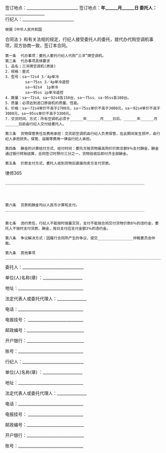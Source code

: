 
 签订地点：__________________________ 
    签订地点：______年______月______日 
    委托人：__________________________     
    行纪人：__________________________
     
    根据《中华人民共和国
合同法
》和有关法规的规定，行纪人接受委托人的委托，就代办代购空调机事项，双方协商一致，签订本合同。


    第一条  代办事项：委托人委托行纪人代购“三洋”牌空调机。 
    第二条  代办事项具体要求     
    1．品名；三洋牌空调机(原装)     
    2．规格：窗式    
    3．型号：sa一72s4 3／4p单冷     
             sa一75ss 3／4p单冷遥控    
             sa一92s4  1p单冷    
             sa一95ss ip单冷遥控    
    4．数量：sa一72s4、sa一92s4各150台，sa一75ss、sa-95ss各100台。     
    5．质量：必须达到进口原装机的质量、性能。     
    6．价格：sa一72s4单价不高于2700元，sa一75ss单价不高于3000元，sa一92s4单价不高于3000元，sa一95ss单价不高于3300元。     
    7．交货时间、方式：所有空调机必须于______年______月____日后，______年______月______日前由行纪人交付给委托人。
 
    第三条  货物保管责任及费用承担：交货前空调机由行纪人负责保管，在此期间发生损坏，由行纪人承担损失。保管、运输等费用一律由行纪人承担。
 
    第四条  酬金的计算给付方式、给付时间：委托方按货物最高购价价款总额9％支付酬金，酬金通过银行转账结算，合同签订时预付三分之一，货物验收后即付齐全部酬金。
 
    第五条  价款支付方式，委托人收到货物后直接向卖方支付货款。 




 
律师365






    _______________________________________________________________ 




    第六条  货款和酬金均以人民币计算和支付。 
    _______________________________________________________________ 


    第七条  违约责任，行纪人不能按时按量交货，支付不能按合同交付货物价款6％的违约金，委托人不按时支付货款、酬金，按日支付应支付金额3％的违约金。
 
    第八条  争议解决方式：因履行合同所产生的争议，提交________________仲裁委员会仲裁。
 
    第九条  其他事项 
    _____________________________________________________________________________ 


 



 
委托人：_______________________________
 
单位(人)名称(章) ：____________________
 
地址：_________________________________
 
法定代表人或委托代理人：_______________
 
电话：_________________________________
 
电报挂号： ____________________________
 
邮政编号：_____________________________
 
开户银行：_____________________________
 
账号：_________________________________
 


 

  行纪人：_______________________________
  
单位(人)名称(章) ：____________________
  
地址：_________________________________
  
法定代表人或委托代理人：_______________
  
电话：_________________________________
  
电报挂号： ____________________________
  
邮政编号：_____________________________
  
开户银行：_____________________________
  
账号：_________________________________
  

 
  

 
  
 
   
 
   
 
    


    
 

    


    


    
 
 
   
 
  
 
 


